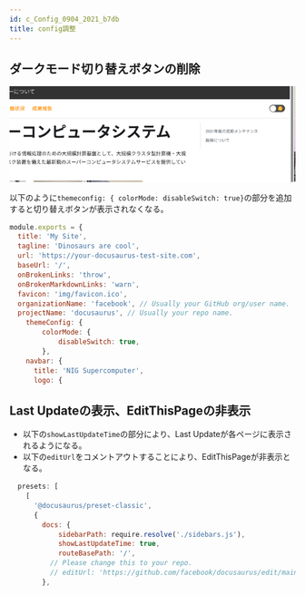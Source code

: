 ```yaml
---
id: c_Config_0904_2021_b7db
title: config調整
---
```



## ダークモード切り替えボタンの削除

![](2021-09-04_19-36.png)


以下のように`themeconfig: { colorMode: disableSwitch: true}`の部分を追加すると切り替えボタンが表示されなくなる。

```javascript
module.exports = {
  title: 'My Site',
  tagline: 'Dinosaurs are cool',
  url: 'https://your-docusaurus-test-site.com',
  baseUrl: '/',
  onBrokenLinks: 'throw',
  onBrokenMarkdownLinks: 'warn',
  favicon: 'img/favicon.ico',
  organizationName: 'facebook', // Usually your GitHub org/user name.
  projectName: 'docusaurus', // Usually your repo name.
    themeConfig: {
        colorMode: {
            disableSwitch: true,
        },
    navbar: {
      title: 'NIG Supercomputer',
      logo: {

```


## Last Updateの表示、EditThisPageの非表示


- 以下の`showLastUpdateTime`の部分により、Last Updateが各ページに表示されるようになる。
- 以下の`editUrl`をコメントアウトすることにより、EditThisPageが非表示となる。


```javascript
  presets: [
    [
      '@docusaurus/preset-classic',
      {
        docs: {
            sidebarPath: require.resolve('./sidebars.js'),
            showLastUpdateTime: true,
            routeBasePath: '/',
          // Please change this to your repo.
          // editUrl: 'https://github.com/facebook/docusaurus/edit/main/website/',
        },

```

